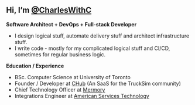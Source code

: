 ## Hi, I’m [@CharlesWithC](https://github.com/CharlesWithC)
**Software Architect + DevOps + Full-stack Developer**  
- I design logical stuff, automate delivery stuff and architect infrastructure stuff.
- I write code - mostly for my complicated logical stuff and CI/CD, sometimes for regular business logic.

**Education / Experience**
- BSc. Computer Science at University of Toronto
- Founder / Developer at [CHub](https://drivershub.charlws.com) (An SaaS for the TruckSim community)
- Chief Technology Officer at [Mermory](https://mermory.com/)  
- Integrations Engineer at [American Services Technology](http://localhost:3000/404)
